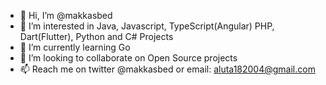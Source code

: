 - 👋 Hi, I’m @makkasbed
- 👀 I’m interested in Java, Javascript, TypeScript(Angular) PHP, Dart(Flutter), Python and C# Projects
- 🌱 I’m currently learning Go
- 💞️ I’m looking to collaborate on Open Source projects
- 📫 Reach me on twitter @makkasbed or email: aluta182004@gmail.com

<!---
makkasbed/makkasbed is a ✨ special ✨ repository because its `README.md` (this file) appears on your GitHub profile.
You can click the Preview link to take a look at your changes.
--->
